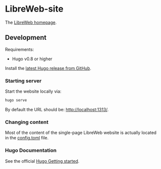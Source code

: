 # LibreWeb-site

The [LibreWeb homepage](https://libreweb.org).

## Development

Requirements:

- Hugo v0.8 or higher

Install the [latest Hugo release from GitHub](https://github.com/gohugoio/hugo/releases).

### Starting server

Start the website locally via:

```sh
hugo serve
```

By default the URL should be: [http://localhost:1313/](http://localhost:1313/).

### Changing content

Most of the content of the single-page LibreWeb website is actually located in the [config.toml](./config.toml) file.

### Hugo Documentation

See the official [Hugo Getting started](https://gohugo.io/getting-started/).
